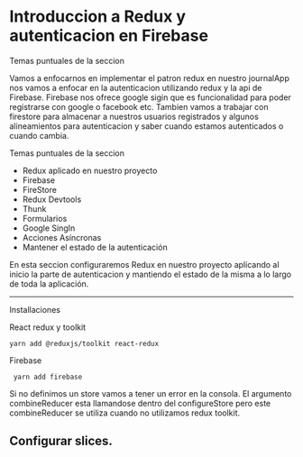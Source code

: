 # Introduccion a Redux y autenticacion en Firebase

Temas puntuales de la seccion

Vamos a enfocarnos en implementar el patron redux en nuestro journalApp nos vamos a enfocar en la autenticacion utilizando redux y la api de Firebase.
Firebase nos ofrece google sigin que es funcionalidad para poder registrarse con google o facebook etc.
Tambien vamos a trabajar con firestore para almacenar a nuestros usuarios registrados y algunos alineamientos para autenticacion y saber cuando estamos autenticados o cuando cambia.

Temas puntuales de la seccion

- Redux aplicado en nuestro proyecto
- Firebase
- FireStore
- Redux Devtools
- Thunk
- Formularios
- Google SingIn
- Acciones Asíncronas
- Mantener el estado de la autenticación

En esta seccion configuraremos Redux en nuestro proyecto aplicando al inicio la parte de autenticacion y mantiendo el estado de la misma a lo largo de toda la aplicación.

<hr>

Installaciones

React redux y toolkit

```
yarn add @reduxjs/toolkit react-redux

```

Firebase

```
 yarn add firebase
```

Si no definimos un store vamos a tener un error en la consola. El argumento combineReducer esta llamandose dentro del configureStore pero este combineReducer se utiliza cuando no utilizamos redux toolkit.

## Configurar slices.
